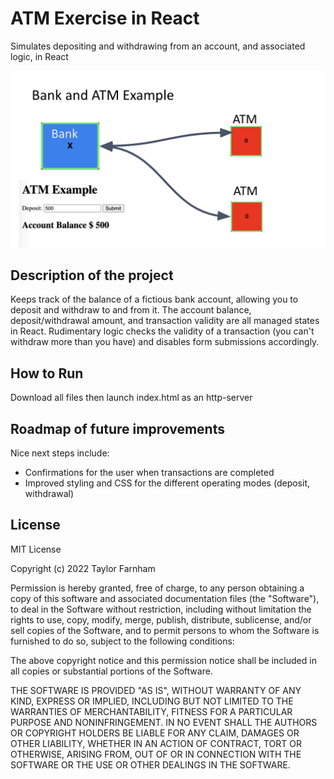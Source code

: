 # ATM Exercise in React
Simulates depositing and withdrawing from an account, and associated logic, in React

![Screenshot of a fictious ATM](demo.png)

## Description of the project
Keeps track of the balance of a fictious bank account, allowing you to deposit and withdraw to and from it. The account balance, deposit/withdrawal amount, and transaction validity are all managed states in React. Rudimentary logic checks the validity of a transaction (you can't withdraw more than you have) and disables form submissions accordingly.

## How to Run
Download all files then launch index.html as an http-server

## Roadmap of future improvements
Nice next steps include:

- Confirmations for the user when transactions are completed
- Improved styling and CSS for the different operating modes (deposit, withdrawal)

## License

MIT License

Copyright (c) 2022 Taylor Farnham

Permission is hereby granted, free of charge, to any person obtaining a copy
of this software and associated documentation files (the "Software"), to deal
in the Software without restriction, including without limitation the rights
to use, copy, modify, merge, publish, distribute, sublicense, and/or sell
copies of the Software, and to permit persons to whom the Software is
furnished to do so, subject to the following conditions:

The above copyright notice and this permission notice shall be included in all
copies or substantial portions of the Software.

THE SOFTWARE IS PROVIDED "AS IS", WITHOUT WARRANTY OF ANY KIND, EXPRESS OR
IMPLIED, INCLUDING BUT NOT LIMITED TO THE WARRANTIES OF MERCHANTABILITY,
FITNESS FOR A PARTICULAR PURPOSE AND NONINFRINGEMENT. IN NO EVENT SHALL THE
AUTHORS OR COPYRIGHT HOLDERS BE LIABLE FOR ANY CLAIM, DAMAGES OR OTHER
LIABILITY, WHETHER IN AN ACTION OF CONTRACT, TORT OR OTHERWISE, ARISING FROM,
OUT OF OR IN CONNECTION WITH THE SOFTWARE OR THE USE OR OTHER DEALINGS IN THE
SOFTWARE.
